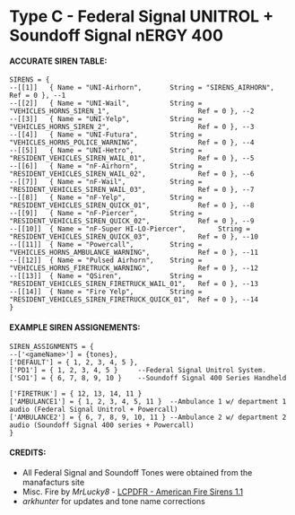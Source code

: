 # Type C - Federal Signal UNITROL + Soundoff Signal nERGY 400

#### ACCURATE SIREN TABLE:
```
SIRENS = {	
--[[1]]	  { Name = "UNI-Airhorn", 		String = "SIRENS_AIRHORN", 								Ref = 0 }, --1
--[[2]]	  { Name = "UNI-Wail", 			String = "VEHICLES_HORNS_SIREN_1", 						Ref = 0 }, --2
--[[3]]	  { Name = "UNI-Yelp", 			String = "VEHICLES_HORNS_SIREN_2", 						Ref = 0 }, --3
--[[4]]	  { Name = "UNI-Futura", 		String = "VEHICLES_HORNS_POLICE_WARNING", 				Ref = 0 }, --4
--[[5]]	  { Name = "UNI-Hetro", 		String = "RESIDENT_VEHICLES_SIREN_WAIL_01", 			Ref = 0 }, --5
--[[6]]	  { Name = "nF-Airhorn", 		String = "RESIDENT_VEHICLES_SIREN_WAIL_02", 			Ref = 0 }, --6
--[[7]]	  { Name = "nF-Wail", 			String = "RESIDENT_VEHICLES_SIREN_WAIL_03", 			Ref = 0 }, --7
--[[8]]	  { Name = "nF-Yelp", 			String = "RESIDENT_VEHICLES_SIREN_QUICK_01", 			Ref = 0 }, --8
--[[9]]	  { Name = "nF-Piercer",		String = "RESIDENT_VEHICLES_SIREN_QUICK_02",			Ref = 0 }, --9
--[[10]]  { Name = "nF-Super HI-LO-Piercer",		String = "RESIDENT_VEHICLES_SIREN_QUICK_03", 			Ref = 0 }, --10
--[[11]]  { Name = "Powercall", 		String = "VEHICLES_HORNS_AMBULANCE_WARNING", 			Ref = 0 }, --11
--[[12]]  { Name = "Pulsed Airhorn", 	String = "VEHICLES_HORNS_FIRETRUCK_WARNING", 			Ref = 0 }, --12
--[[13]]  { Name = "QSiren", 			String = "RESIDENT_VEHICLES_SIREN_FIRETRUCK_WAIL_01", 	Ref = 0 }, --13
--[[14]]  { Name = "Fire Yelp", 		String = "RESIDENT_VEHICLES_SIREN_FIRETRUCK_QUICK_01", 	Ref = 0 }, --14
}
```
#### EXAMPLE SIREN ASSIGNEMENTS:
```
SIREN_ASSIGNMENTS = {
--['<gameName>'] = {tones},
['DEFAULT'] = { 1, 2, 3, 4, 5 }, 
['PD1'] = { 1, 2, 3, 4, 5 }     --Federal Signal Unitrol System.				
['SO1'] = { 6, 7, 8, 9, 10 }    --Soundoff Signal 400 Series Handheld  

['FIRETRUK'] = { 12, 13, 14, 11 } 	
['AMBULANCE1'] = { 1, 2, 3, 4, 5, 11 } 	--Ambulance 1 w/ department 1 audio (Federal Signal Unitrol + Powercall)
['AMBULANCE2'] = { 6, 7, 8, 9, 10, 11 } --Ambulance 2 w/ department 2 audio (Soundoff Signal 400 series + Powercall)
}
```



#### CREDITS:
* All Federal Signal and Soundoff Tones were obtained from the manafacturs site
* Misc. Fire by _MrLucky8_ - [LCPDFR - American Fire Sirens 1.1](https://www.lcpdfr.com/downloads/gta5mods/audio/13310-american-fire-sirens)
* _arkhunter_ for updates and tone name corrections
